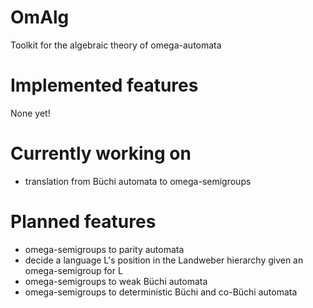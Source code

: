 # OmAlg
Toolkit for the algebraic theory of omega-automata
# Implemented features
None yet!
# Currently working on
- translation from Büchi automata to omega-semigroups

# Planned features
- omega-semigroups to parity automata
- decide a language L's position in the Landweber hierarchy given an omega-semigroup for L
- omega-semigroups to weak Büchi automata
- omega-semigroups to deterministic Büchi and co-Büchi automata
